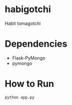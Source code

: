 habigotchi
==========

Habit tomagotchi 

Dependencies
============

- Flask-PyMongo
- pymongo

How to Run
==========

    python app.py